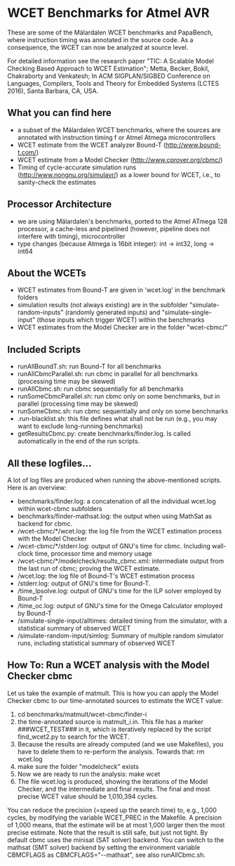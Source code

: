 # WCET Benchmarks for Atmel AVR 

These are some of the Mälardalen WCET benchmarks and PapaBench, where instruction
timing was annotated in the source code. As a consequence, the WCET 
can now be analyzed at source level.

For detailed information see the research paper "TIC: A Scalable Model Checking Based Approach to WCET Estimation"; Metta, Becker, Bokil, Chakraborty and Venkatesh; In ACM SIGPLAN/SIGBED Conference on Languages, Compilers, Tools and Theory for Embedded Systems (LCTES 2016), Santa Barbara, CA, USA.

## What you can find here
 - a subset of the Mälardalen WCET benchmarks, where the sources are annotated with instruction timing f or Atmel Atmega microcontrollers
 - WCET estimate from the WCET analyzer Bound-T (http://www.bound-t.com/)
 - WCET estimate from a Model Checker (http://www.cprover.org/cbmc/)
 - Timing of cycle-accurate simulation runs (http://www.nongnu.org/simulavr/) as a lower bound for WCET, i.e., to sanity-check the estimates

## Processor Architecture
 - we are using Mälardalen's benchmarks, ported to the Atmel ATmega 128 processor, a cache-less and pipelined (however, pipeline does not interfere with timing), microcontroller
 - type changes (because Atmega is 16bit integer): int -> int32, long -> int64

## About the WCETs
 - WCET estimates from Bound-T are given in 'wcet.log' in the benchmark folders
 - simulation results (not always existing) are in the subfolder "simulate-random-inputs" (randomly generated inputs) and "simulate-single-input" (those inputs which trigger WCET) within the benchmarks 
 - WCET estimates from the Model Checker are in the folder "wcet-cbmc/"

## Included Scripts
 - runAllBoundT.sh: run Bound-T for all benchmarks
 - runAllCbmcParallel.sh: run cbmc in parallel for all benchmarks (processing time may be skewed)
 - runAllCbmc.sh: run cbmc sequentially for all benchmarks
 - runSomeCbmcParallel.sh: run cbmc only on some benchmarks, but in parallel (processing time may be skewed)
 - runSomeCbmc.sh: run cbmc sequentially and only on some benchmarks
 - .run-blacklist.sh: this file defines what shall not be run (e.g., you may want to exclude long-running benchmarks)
 - getResultsCbmc.py: create benchmarks/finder.log. Is called automatically in the end of the run scripts.

## All these logfiles...
A lot of log files are produced when running the above-mentioned scripts. Here is an overview:
 - benchmarks/finder.log: a concatenation of all the individual wcet.log within wcet-cbmc subfolders
 - benchmarks/finder-mathsat.log: the output when using MathSat as backend for cbmc.
 - <benchmark>/wcet-cbmc/*/wcet.log: the log file from the WCET estimation process with the Model Checker
 - <benchmark>/wcet-cbmc/*/stderr.log: output of GNU's time for cbmc. Including wall-clock time, processor time and memory usage
 - <benchmark>/wcet-cbmc/*/modelcheck/results_cbmc.xml: intermediate output from the last run of cbmc; proving the WCET estimate.
 - <benchmark>/wcet.log: the log file of Bound-T's WCET estimation process
 - <benchmark>/stderr.log: output of GNU's time for Bound-T. 
 - <benchmark>/time_lpsolve.log: output of GNU's time for the ILP solver employed by Bound-T
 - <benchmark>/time_oc.log: output of GNU's time for the Omega Calculator employed by Bound-T
 - <benchmark>/simulate-single-input/alltimes: detailed timing from the simulator, with a statistical summary of observed WCET
 - <benchmark>/simulate-random-input/simlog: Summary of multiple random simulator runs, including statistical summary of observed WCET

## How To: Run a WCET analysis with the Model Checker cbmc
Let us take the example of matmult. This is how you can apply the Model Checker cbmc to our time-annotated sources to estimate the WCET value:
 1. cd benchmarks/matmult/wcet-cbmc/finder-i
 2. the time-annotated source is matmult_i.in. This file has a marker ###WCET_TEST### in it, which is iteratively replaced by the script find_wcet2.py to search for the WCET.
 3. Because the results are already computed (and we use Makefiles), you have to delete them to re-perform the analysis. Towards that: rm wcet.log
 4. make sure the folder "modelcheck" exists
 5. Now we are ready to run the analysis: make wcet
 6. The file wcet.log is produced, showing the iterations of the Model Checker, and the intermediate and final results. The final and most precise WCET value should be 1,010,394 cycles.

You can reduce the precision (=speed up the search time) to, e.g., 1,000 cycles, by modifying the variable WCET_PREC in the Makefile. A precision of 1,000 means, that the estimate will be at most 1,000 larger then the most precise estimate. Note that the result is still safe, but just not tight.
By default cbmc uses the minisat (SAT solver) backend. You can switch to the mathsat (SMT solver) backend by setting the environment variable CBMCFLAGS as CBMCFLAGS="--mathsat", see also runAllCbmc.sh.

